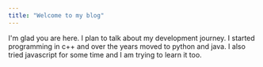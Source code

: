 ```yaml
---
title: "Welcome to my blog"
---
```


I'm glad you are here. I plan to talk about my development journey. I started programming in c++ and over the years moved to python and java. I also tried javascript for some time and I am trying to learn it too.
